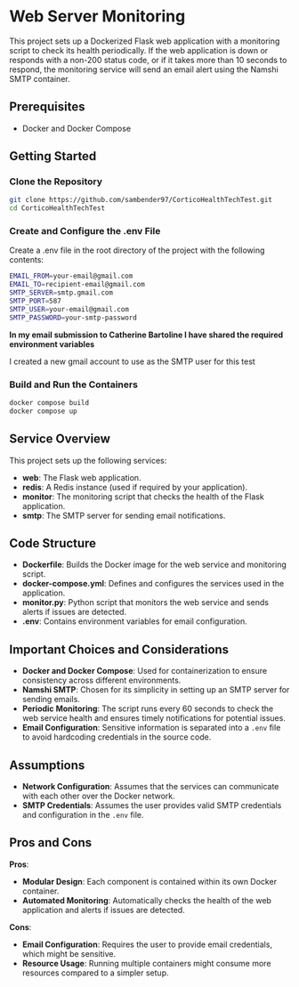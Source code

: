 # Web Server Monitoring

This project sets up a Dockerized Flask web application with a monitoring script to check its health periodically. If the web application is down or responds with a non-200 status code, or if it takes more than 10 seconds to respond, the monitoring service will send an email alert using the Namshi SMTP container.

## Prerequisites

- Docker and Docker Compose

## Getting Started

### Clone the Repository

```bash
git clone https://github.com/sambender97/CorticoHealthTechTest.git
cd CorticoHealthTechTest
```
### Create and Configure the .env File
Create a .env file in the root directory of the project with the following contents:

```bash
EMAIL_FROM=your-email@gmail.com
EMAIL_TO=recipient-email@gmail.com
SMTP_SERVER=smtp.gmail.com
SMTP_PORT=587
SMTP_USER=your-email@gmail.com
SMTP_PASSWORD=your-smtp-password
```
**In my email submission to Catherine Bartoline I have shared the required environment variables**

I created a new gmail account to use as the SMTP user for this test

### Build and Run the Containers
```bash
docker compose build
docker compose up
```
## Service Overview

This project sets up the following services:

- **web**: The Flask web application.
- **redis**: A Redis instance (used if required by your application).
- **monitor**: The monitoring script that checks the health of the Flask application.
- **smtp**: The SMTP server for sending email notifications.

## Code Structure

- **Dockerfile**: Builds the Docker image for the web service and monitoring script.
- **docker-compose.yml**: Defines and configures the services used in the application.
- **monitor.py**: Python script that monitors the web service and sends alerts if issues are detected.
- **.env**: Contains environment variables for email configuration.

## Important Choices and Considerations

- **Docker and Docker Compose**: Used for containerization to ensure consistency across different environments.
- **Namshi SMTP**: Chosen for its simplicity in setting up an SMTP server for sending emails.
- **Periodic Monitoring**: The script runs every 60 seconds to check the web service health and ensures timely notifications for potential issues.
- **Email Configuration**: Sensitive information is separated into a `.env` file to avoid hardcoding credentials in the source code.

## Assumptions

- **Network Configuration**: Assumes that the services can communicate with each other over the Docker network.
- **SMTP Credentials**: Assumes the user provides valid SMTP credentials and configuration in the `.env` file.

## Pros and Cons

**Pros**:

- **Modular Design**: Each component is contained within its own Docker container.
- **Automated Monitoring**: Automatically checks the health of the web application and alerts if issues are detected.

**Cons**:

- **Email Configuration**: Requires the user to provide email credentials, which might be sensitive.
- **Resource Usage**: Running multiple containers might consume more resources compared to a simpler setup.
